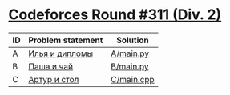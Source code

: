 # [Codeforces Round #311 (Div. 2)](http://codeforces.com/contest/557)

| ID | Problem statement                                                | Solution                 |
|----|------------------------------------------------------------------|--------------------------|
| A  | [Илья и дипломы](http://codeforces.com/problemset/problem/557/A) | [A/main.py](A/main.py)   |
| B  | [Паша и чай](http://codeforces.com/problemset/problem/557/B)     | [B/main.py](B/main.py)   |
| C  | [Артур и стол](http://codeforces.com/problemset/problem/557/C)   | [C/main.cpp](C/main.cpp) |


